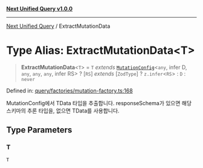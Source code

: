 [**Next Unified Query v1.0.0**](../README.md)

***

[Next Unified Query](../globals.md) / ExtractMutationData

# Type Alias: ExtractMutationData\<T\>

> **ExtractMutationData**\<`T`\> = `T` *extends* [`MutationConfig`](MutationConfig.md)\<`any`, infer D, `any`, `any`, `any`, infer RS\> ? \[`RS`\] *extends* \[`ZodType`\] ? `z.infer`\<`RS`\> : `D` : `never`

Defined in: [query/factories/mutation-factory.ts:168](https://github.com/newExpand/next-unified-query/blob/main/packages/core/src/query/factories/mutation-factory.ts#L168)

MutationConfig에서 TData 타입을 추출합니다.
responseSchema가 있으면 해당 스키마의 추론 타입을, 없으면 TData를 사용합니다.

## Type Parameters

### T

`T`

